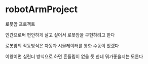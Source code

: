 # robotArmProject

로봇암 프로젝트 

인간으로써 편안하게 살고 싶어서 로봇암을 구현하려고 한다 

로봇암의 작동방식은 자동과 시뮬레이터를 통한 수동이 있겠다 

이왕이면 실린더 방식으로 하면 흔들림이 없을 듯 한데 뭐가좋을지는 모른다 
